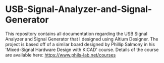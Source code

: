 # USB-Signal-Analyzer-and-Signal-Generator

This repository contains all documentation regarding the USB Signal Analyzer and Signal Generator that I designed using Altium Designer. The project is based off of a similar board designed by Phillip Salmony in his 'Mixed-Signal Hardware Design with KiCAD' course. Details of the course are available here: https://www.phils-lab.net/courses
